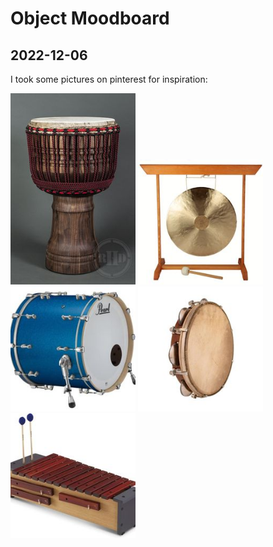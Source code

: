 # Object Moodboard

## 2022-12-06

I took some pictures on pinterest for inspiration:

<img
  src="images/references-images/2022-12-6_djembe.jpg"
  alt="djembe"
  style="display: inline-block; margin: 0 auto; width: 200px">
  <img
  src="images/references-images/2022-12-6_gong.jpg"
  alt="gong"
  style="display: inline-block; margin: 0 auto; width: 200px">
  <img
  src="images/references-images/2022-12-6_tambour.jpg"
  alt="tambour"
  style="display: inline-block; margin: 0 auto; width: 200px">
  <img
  src="images/references-images/2022-12-6_tambourin.jpg"
  alt="tambourin"
  style="display: inline-block; margin: 0 auto; width: 200px">
  <img
  src="images/references-images/2022-12-6_xylophone.jpg"
  alt="xylophone"
  style="display: inline-block; margin: 0 auto; width: 200px">